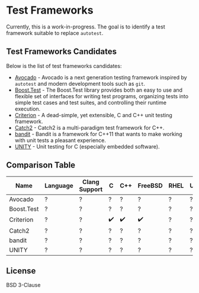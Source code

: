 # Test Frameworks

Currently, this is a work-in-progress. The goal is to identify a test framework suitable to replace `autotest`.

## Test Frameworks Candidates

Below is the list of test frameworks candidates:

- [Avocado] - Avocado is a next generation testing framework inspired by `autotest` and modern development tools such as `git`.
- [Boost.Test] - The Boost.Test library provides both an easy to use and flexible set of interfaces for writing test programs, organizing tests into simple test cases and test suites, and controlling their runtime execution.
- [Criterion] - A dead-simple, yet extensible, C and C++ unit testing framework.
- [Catch2] - Catch2 is a multi-paradigm test framework for C++.
- [bandit] - Bandit is a framework for C++11 that wants to make working with unit tests a pleasant experience.
- [UNITY] - Unit testing for C (especially embedded software).

## Comparison Table

| Name | Language | Clang Support | C | C++ | FreeBSD | RHEL | Ubuntu | Windows |
| ------ | ------ | ------ | ------ | ------ | ------ | ------ | ------ | ------ |
| Avocado | ? | ? | ? | ? | ? | ? | ? | ? |
| Boost.Test | ? | ? | ? | ? | ? | ? | ? | ? |
| Criterion | ? | ? | :heavy_check_mark: | :heavy_check_mark: | :heavy_check_mark: | ? | ? | :heavy_check_mark: |
| Catch2 | ? | ? | ? | ? | ? | ? | ? | ? |
| bandit | ? | ? | ? | ? | ? | ? | ? | ? |
| UNITY | ? | ? | ? | ? | ? | ? | ? | ? |

## License

BSD 3-Clause

   [Avocado]: <https://avocado-framework.github.io/index.html>
   [Boost.Test]:
   <https://www.boost.org/doc/libs/1_77_0/libs/test/doc/html/boost_test/intro.html>
   [Criterion]: <https://github.com/Snaipe/Criterion>
   [Catch2]: <https://github.com/catchorg/Catch2/tree/v2.x>
   [bandit]: <https://github.com/banditcpp/bandit>
   [UNITY]: <http://www.throwtheswitch.org/unity>

